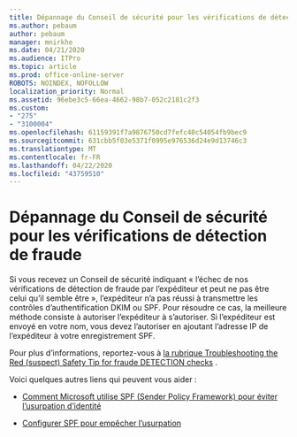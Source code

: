 ```yaml
---
title: Dépannage du Conseil de sécurité pour les vérifications de détection de fraude
ms.author: pebaum
author: pebaum
manager: mnirkhe
ms.date: 04/21/2020
ms.audience: ITPro
ms.topic: article
ms.prod: office-online-server
ROBOTS: NOINDEX, NOFOLLOW
localization_priority: Normal
ms.assetid: 96ebe3c5-66ea-4662-98b7-052c2181c2f3
ms.custom:
- "275"
- "3100004"
ms.openlocfilehash: 61159391f7a9876750cd7fefc40c54054fb9bec9
ms.sourcegitcommit: 631cbb5f03e5371f0995e976536d24e9d13746c3
ms.translationtype: MT
ms.contentlocale: fr-FR
ms.lasthandoff: 04/22/2020
ms.locfileid: "43759510"
---
```

# <a name="troubleshooting-the-safety-tip-for-fraud-detection-checks"></a>Dépannage du Conseil de sécurité pour les vérifications de détection de fraude

Si vous recevez un Conseil de sécurité indiquant « l’échec de nos vérifications de détection de fraude par l’expéditeur et peut ne pas être celui qu’il semble être », l’expéditeur n’a pas réussi à transmettre les contrôles d’authentification DKIM ou SPF. Pour résoudre ce cas, la meilleure méthode consiste à autoriser l’expéditeur à s’autoriser. Si l’expéditeur est envoyé en votre nom, vous devez l’autoriser en ajoutant l’adresse IP de l’expéditeur à votre enregistrement SPF.
  
Pour plus d’informations, reportez-vous à [la rubrique Troubleshooting the Red (suspect) Safety Tip for fraude DETECTION checks](https://blogs.msdn.microsoft.com/tzink/2016/11/02/troubleshooting-the-red-suspicious-safety-tip-for-fraud-detection-checks/) .
  
Voici quelques autres liens qui peuvent vous aider :
  
- [Comment Microsoft utilise SPF (Sender Policy Framework) pour éviter l’usurpation d’identité](https://docs.microsoft.com/office365/SecurityCompliance/how-office-365-uses-spf-to-prevent-spoofing)

- [Configurer SPF pour empêcher l’usurpation](https://docs.microsoft.com/office365/SecurityCompliance/set-up-spf-in-office-365-to-help-prevent-spoofing)
